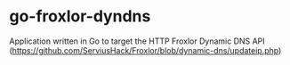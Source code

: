 # go-froxlor-dyndns
Application written in Go to target the HTTP Froxlor Dynamic DNS API (https://github.com/ServiusHack/Froxlor/blob/dynamic-dns/updateip.php)
